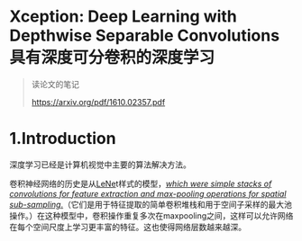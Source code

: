 # Xception: Deep Learning with Depthwise Separable Convolutions具有深度可分卷积的深度学习



> 读论文的笔记
>
> https://arxiv.org/pdf/1610.02357.pdf



# 1.Introduction

深度学习已经是计算机视觉中主要的算法解决方法。

卷积神经网络的历史是从[LeNe](https://zh.d2l.ai/chapter_convolutional-neural-networks/lenet.html)t样式的模型，<u>*which were simple stacks of convolutions for feature extraction and max-pooling operations for spatial sub-sampling*.</u>（它们是用于特征提取的简单卷积堆栈和用于空间子采样的最大池操作。）在这种模型中，卷积操作重复多次在maxpooling之间，这样可以允许网络在每个空间尺度上学习更丰富的特征。这也使得网络层数越来越深。



